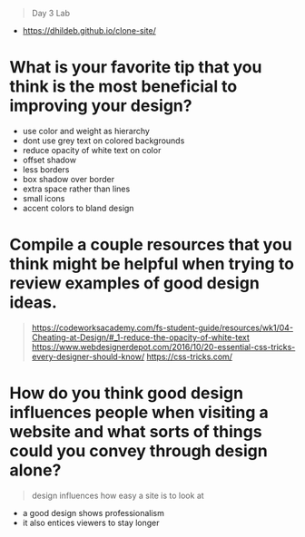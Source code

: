 > Day 3 Lab
- https://dhildeb.github.io/clone-site/

# What is your favorite tip that you think is the most beneficial to improving your design?

- use color and weight as hierarchy
- dont use grey text on colored backgrounds
- reduce opacity of white text on color
- offset shadow
- less borders 
- box shadow over border
- extra space rather than lines
- small icons
- accent colors to bland design

# Compile a couple resources that you think might be helpful when trying to review examples of good design ideas.

>https://codeworksacademy.com/fs-student-guide/resources/wk1/04-Cheating-at-Design/#_1-reduce-the-opacity-of-white-text
>https://www.webdesignerdepot.com/2016/10/20-essential-css-tricks-every-designer-should-know/
>https://css-tricks.com/

# How do you think good design influences people when visiting a website and what sorts of things could you convey through design alone?

>design influences how easy a site is to look at
- a good design shows professionalism
- it also entices viewers to stay longer